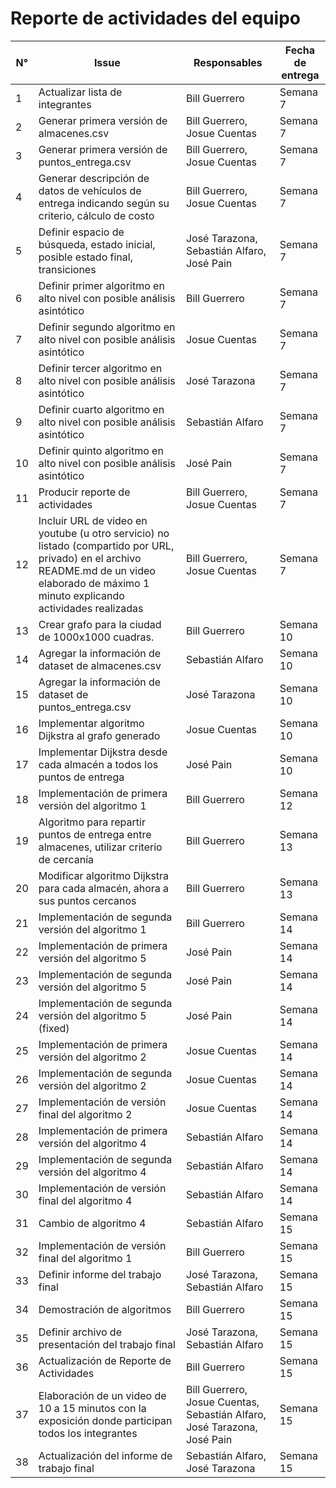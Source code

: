 # Reporte de actividades del equipo 

N° | Issue | Responsables | Fecha de entrega
-- | --------- | --------------------------------- | ----------------
1 | Actualizar lista de integrantes | Bill Guerrero | Semana 7
2 | Generar primera versión de almacenes.csv | Bill Guerrero, Josue Cuentas | Semana 7
3 | Generar primera versión de puntos_entrega.csv | Bill Guerrero, Josue Cuentas | Semana 7
4 | Generar descripción de datos de vehículos de entrega indicando según su criterio, cálculo de costo | Bill Guerrero, Josue Cuentas | Semana 7
5 | Definir espacio de búsqueda, estado inicial, posible estado final, transiciones | José Tarazona, Sebastián Alfaro, José Pain| Semana 7
6 | Definir primer algoritmo en alto nivel con posible análisis asintótico | Bill Guerrero | Semana 7
7 | Definir segundo algoritmo en alto nivel con posible análisis asintótico | Josue Cuentas | Semana 7
8 | Definir tercer algoritmo en alto nivel con posible análisis asintótico | José Tarazona | Semana 7
9 | Definir cuarto algoritmo en alto nivel con posible análisis asintótico | Sebastián Alfaro | Semana 7
10 | Definir quinto algoritmo en alto nivel con posible análisis asintótico | José Pain | Semana 7
11 | Producir reporte de actividades | Bill Guerrero, Josue Cuentas | Semana 7
12 | Incluir URL de video en youtube (u otro servicio) no listado (compartido por URL, privado) en el archivo README.md de un video elaborado de máximo 1 minuto explicando actividades realizadas | Bill Guerrero, Josue Cuentas | Semana 7
13 | Crear grafo para la ciudad de 1000x1000 cuadras. | Bill Guerrero | Semana 10
14 | Agregar la información de dataset de almacenes.csv | Sebastián Alfaro | Semana 10
15 | Agregar la información de dataset de puntos_entrega.csv | José Tarazona | Semana 10
16 | Implementar algoritmo Dijkstra al grafo generado | Josue Cuentas | Semana 10
17 | Implementar Dijkstra desde cada almacén a todos los puntos de entrega | José Pain | Semana 10
18 | Implementación de primera versión del algoritmo 1 | Bill Guerrero | Semana 12
19 | Algoritmo para repartir puntos de entrega entre almacenes, utilizar criterio de cercanía | Bill Guerrero | Semana 13
20 | Modificar algoritmo Dijkstra para cada almacén, ahora a sus puntos cercanos | Bill Guerrero | Semana 13
21 | Implementación de segunda versión del algoritmo 1 | Bill Guerrero | Semana 14
22 | Implementación de primera versión del algoritmo 5 | José Pain | Semana 14
23 | Implementación de segunda versión del algoritmo 5 | José Pain | Semana 14
24 | Implementación de segunda versión del algoritmo 5 (fixed) | José Pain | Semana 14
25 | Implementación de primera versión del algoritmo 2 | Josue Cuentas | Semana 14
26 | Implementación de segunda versión del algoritmo 2 | Josue Cuentas | Semana 14
27 | Implementación de versión final del algoritmo 2 | Josue Cuentas | Semana 14
28 | Implementación de primera versión del algoritmo 4 | Sebastián Alfaro | Semana 14
29 | Implementación de segunda versión del algoritmo 4 | Sebastián Alfaro | Semana 14
30 | Implementación de versión final del algoritmo 4 | Sebastián Alfaro | Semana 14
31 | Cambio de algoritmo 4 | Sebastián Alfaro | Semana 15
32 | Implementación de versión final del algoritmo 1 | Bill Guerrero | Semana 15
33 | Definir informe del trabajo final | José Tarazona, Sebastián Alfaro | Semana 15
34 | Demostración de algoritmos | Bill Guerrero | Semana 15
35 | Definir archivo de presentación del trabajo final | José Tarazona, Sebastián Alfaro | Semana 15
36 | Actualización de Reporte de Actividades | Bill Guerrero | Semana 15
37 | Elaboración de un video de 10 a 15 minutos con la exposición donde participan todos los integrantes | Bill Guerrero, Josue Cuentas, Sebastián Alfaro, José Tarazona, José Pain | Semana 15
38 | Actualización del informe de trabajo final | Sebastián Alfaro, José Tarazona | Semana 15
